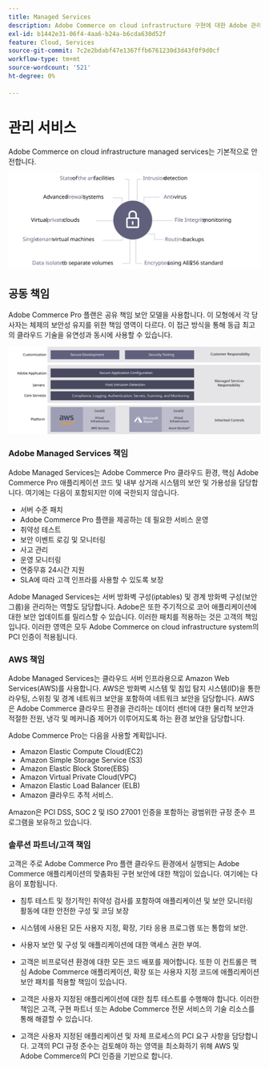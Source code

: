 ```yaml
---
title: Managed Services
description: Adobe Commerce on cloud infrastructure 구현에 대한 Adobe 관리 서비스, 고객 및 클라우드 서비스 공급자의 책임을 검토하십시오.
exl-id: b1442e31-06f4-4aa6-b24a-b6cda630d52f
feature: Cloud, Services
source-git-commit: 7c2e2bdabf47e1367ffb6761230d3d43f0f9d0cf
workflow-type: tm+mt
source-wordcount: '521'
ht-degree: 0%

---
```


# 관리 서비스

Adobe Commerce on cloud infrastructure managed services는 기본적으로 안전합니다.

![Adobe Commerce 관리 서비스를 보여 주는 다이어그램](../../../assets/playbooks/managed-services.svg)

## 공동 책임

Adobe Commerce Pro 플랜은 공유 책임 보안 모델을 사용합니다. 이 모형에서 각 당사자는 체제의 보안성 유지를 위한 책임 영역이 다르다. 이 접근 방식을 통해 동급 최고의 클라우드 기술을 유연성과 동시에 사용할 수 있습니다.

![Adobe Commerce 공유 책임 모델을 보여 주는 다이어그램](../../../assets/playbooks/shared-responsibility.svg)

### Adobe Managed Services 책임

Adobe Managed Services는 Adobe Commerce Pro 클라우드 환경, 핵심 Adobe Commerce Pro 애플리케이션 코드 및 내부 상거래 시스템의 보안 및 가용성을 담당합니다. 여기에는 다음이 포함되지만 이에 국한되지 않습니다.

- 서버 수준 패치
- Adobe Commerce Pro 플랜을 제공하는 데 필요한 서비스 운영
- 취약성 테스트
- 보안 이벤트 로깅 및 모니터링
- 사고 관리
- 운영 모니터링
- 연중무휴 24시간 지원
- SLA에 따라 고객 인프라를 사용할 수 있도록 보장

Adobe Managed Services는 서버 방화벽 구성(iptables) 및 경계 방화벽 구성(보안 그룹)을 관리하는 역할도 담당합니다. Adobe은 또한 주기적으로 코어 애플리케이션에 대한 보안 업데이트를 릴리스할 수 있습니다. 이러한 패치를 적용하는 것은 고객의 책임입니다. 이러한 영역은 모두 Adobe Commerce on cloud infrastructure system의 PCI 인증이 적용됩니다.

### AWS 책임

Adobe Managed Services는 클라우드 서버 인프라용으로 Amazon Web Services(AWS)를 사용합니다. AWS은 방화벽 시스템 및 침입 탐지 시스템(ID)을 통한 라우팅, 스위칭 및 경계 네트워크 보안을 포함하여 네트워크 보안을 담당합니다. AWS은 Adobe Commerce 클라우드 환경을 관리하는 데이터 센터에 대한 물리적 보안과 적절한 전원, 냉각 및 메커니즘 제어가 이루어지도록 하는 환경 보안을 담당합니다.

Adobe Commerce Pro는 다음을 사용할 계획입니다.

- Amazon Elastic Compute Cloud(EC2)
- Amazon Simple Storage Service (S3)
- Amazon Elastic Block Store(EBS)
- Amazon Virtual Private Cloud(VPC)
- Amazon Elastic Load Balancer (ELB)
- Amazon 클라우드 추적 서비스.

Amazon은 PCI DSS, SOC 2 및 ISO 27001 인증을 포함하는 광범위한 규정 준수 프로그램을 보유하고 있습니다.

### 솔루션 파트너/고객 책임

고객은 주로 Adobe Commerce Pro 플랜 클라우드 환경에서 실행되는 Adobe Commerce 애플리케이션의 맞춤화된 구현 보안에 대한 책임이 있습니다. 여기에는 다음이 포함됩니다.

- 침투 테스트 및 정기적인 취약성 검사를 포함하여 애플리케이션 및 보안 모니터링 활동에 대한 안전한 구성 및 코딩 보장

- 시스템에 사용된 모든 사용자 지정, 확장, 기타 응용 프로그램 또는 통합의 보안.

- 사용자 보안 및 구성 및 애플리케이션에 대한 액세스 권한 부여.

- 고객은 비프로덕션 환경에 대한 모든 코드 배포를 제어합니다. 또한 이 컨트롤은 핵심 Adobe Commerce 애플리케이션, 확장 또는 사용자 지정 코드에 애플리케이션 보안 패치를 적용할 책임이 있습니다.

- 고객은 사용자 지정된 애플리케이션에 대한 침투 테스트를 수행해야 합니다. 이러한 책임은 고객, 구현 파트너 또는 Adobe Commerce 전문 서비스의 기술 리소스를 통해 해결할 수 있습니다.

- 고객은 사용자 지정된 애플리케이션 및 자체 프로세스의 PCI 요구 사항을 담당합니다. 고객의 PCI 규정 준수는 검토해야 하는 영역을 최소화하기 위해 AWS 및 Adobe Commerce의 PCI 인증을 기반으로 합니다.
